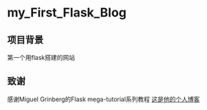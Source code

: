 # my_First_Flask_Blog

项目背景
-------
第一个用flask搭建的网站

致谢
---------

感谢Miguel Grinberg的Flask mega-tutorial系列教程
[这是他的个人博客](https://blog.miguelgrinberg.com/post/the-flask-mega-tutorial-part-i-hello-world)
